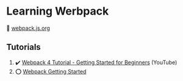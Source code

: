 # Learning Werbpack

:link: [webpack.js.org](https://webpack.js.org/)

## Tutorials

1. :heavy_check_mark: [Webpack 4 Tutorial - Getting Started for Beginners](webpack-4-tutorial/) (YouTube)
2. :o: [Webpack Getting Started](webpack-getting-started/)
